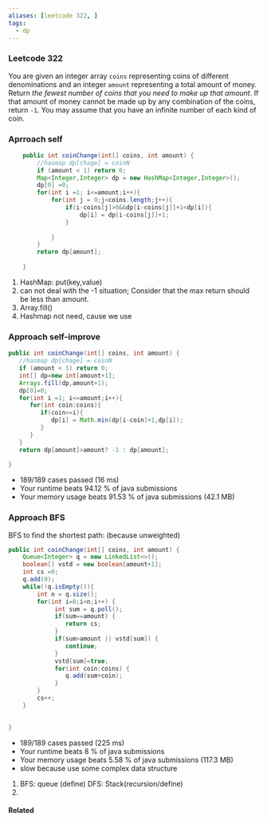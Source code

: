 ```yaml
---
aliases: [leetcode 322, ]
tags:
  - dp
---
```

### Leetcode 322
You are given an integer array `coins` representing coins of different denominations and an integer `amount` representing a total amount of money.
Return _the fewest number of coins that you need to make up that amount_. If that amount of money cannot be made up by any combination of the coins, return `-1`.
You may assume that you have an infinite number of each kind of coin.
### Aprroach self
```java
    public int coinChange(int[] coins, int amount) {
        //hasmap dp[chage] = coinN
        if (amount < 1) return 0;
        Map<Integer,Integer> dp = new HashMap<Integer,Integer>();
        dp[0] =0;
        for(int i =1; i<=amount;i++){
            for(int j = 0;j<coins.length;j++){
                if(i-coins[j]>0&&dp[i-coins[j]]+1<dp[i]){
                    dp[i] = dp[i-coins[j]]+1;
                }
                
            }
        }
        return dp[amount];
        
    }
```
1. HashMap: put(key,value)
2. can not deal with the -1 situation;
Consider that the max return should be less than amount.
3. Array.fill()
4. Hashmap not need, cause we use 

### Approach self-improve
```java
public int coinChange(int[] coins, int amount) {
   //hasmap dp[chage] = coinN
   if (amount < 1) return 0;
   int[] dp=new int[amount+1];
   Arrays.fill(dp,amount+1);
   dp[0]=0;
   for(int i =1; i<=amount;i++){
	  for(int coin:coins){
		 if(coin<=i){
			dp[i] = Math.min(dp[i-coin]+1,dp[i]);
		 }
	  }
   }
   return dp[amount]>amount? -1 : dp[amount];
   
}
```
-   189/189 cases passed (16 ms)
-   Your runtime beats 94.12 % of java submissions
-   Your memory usage beats 91.53 % of java submissions (42.1 MB)

### Approach BFS
BFS to find the shortest path: (because unweighted)
```java
public int coinChange(int[] coins, int amount) {
	Queue<Integer> q = new LinkedList<>();
	boolean[] vstd = new boolean[amount+1];
	int cs =0;
	q.add(0);
	while(!q.isEmpty()){
		int n = q.size();
		for(int i=0;i<n;i++) {
			 int sum = q.poll();
			 if(sum==amount) {
				return cs;
			 }
			 if(sum>amount || vstd[sum]) {
				continue;
			 }
			 vstd[sum]=true;
			 for(int coin:coins) {
				q.add(sum+coin);
			 }
		}
		cs++;
	}
	

}
```
-   189/189 cases passed (225 ms)
-   Your runtime beats 8 % of java submissions
-   Your memory usage beats 5.58 % of java submissions (117.3 MB)
- slow because use some complex data structure

 1. BFS: queue (define) DFS: Stack(recursion/define)
 2. 


#### Related 
